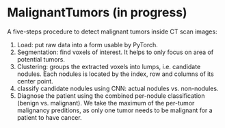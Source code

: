 # MalignantTumors (in progress)

A five-steps procedure to detect malignant tumors inside CT scan images:

1) Load: put raw data into a form usable by PyTorch.
2) Segmentation: find voxels of interest. It helps to only focus on area of potential tumors.
3) Clustering: groups the extracted voxels into lumps, i.e. candidate nodules. Each nodules is located by the index, row and columns of its center point.
4) classify candidate nodules using CNN: actual nodules vs. non-nodules.
5) Diagnose the patient using the combined per-nodule classification (benign vs. malignant). We take the maximum of the per-tumor malignancy preditions, as only one tumor needs to be malignant for a patient to have cancer.

